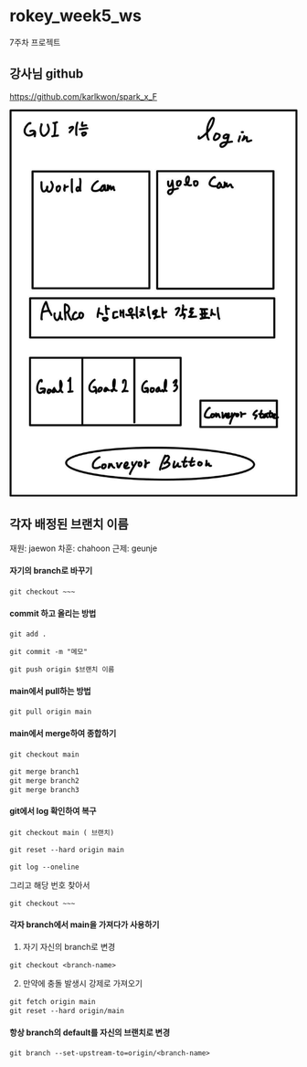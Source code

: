 # rokey_week5_ws
7주차 프로젝트 


## 강사님 github 
https://github.com/karlkwon/spark_x_F

![alt text](image.png)

## 각자 배정된 브랜치 이름 
재원: jaewon 
차훈: chahoon
근제: geunje

#### 자기의 branch로 바꾸기
```
git checkout ~~~
```
#### commit 하고 올리는 방법 
```
git add .
```

```
git commit -m "메모"
```
```
git push origin $브랜치 이름 
```
#### main에서 pull하는 방법 

```
git pull origin main
```

#### main에서 merge하여 종합하기 

```
git checkout main 
```
```
git merge branch1
git merge branch2
git merge branch3
```

#### git에서 log 확인하여 복구 
```
git checkout main ( 브랜치)
```

```
git reset --hard origin main
```

```
git log --oneline

```

그리고 해당 번호 찾아서 

```
git checkout ~~~
```


#### 각자 branch에서 main을 가져다가 사용하기 

1. 자기 자신의 branch로 변경 
```
git checkout <branch-name>

```

2. 만약에 충돌 발생시 강제로 가져오기 
```
git fetch origin main
git reset --hard origin/main
```

#### 항상 branch의 default를 자신의 브랜치로 변경 
```
git branch --set-upstream-to=origin/<branch-name>
```
